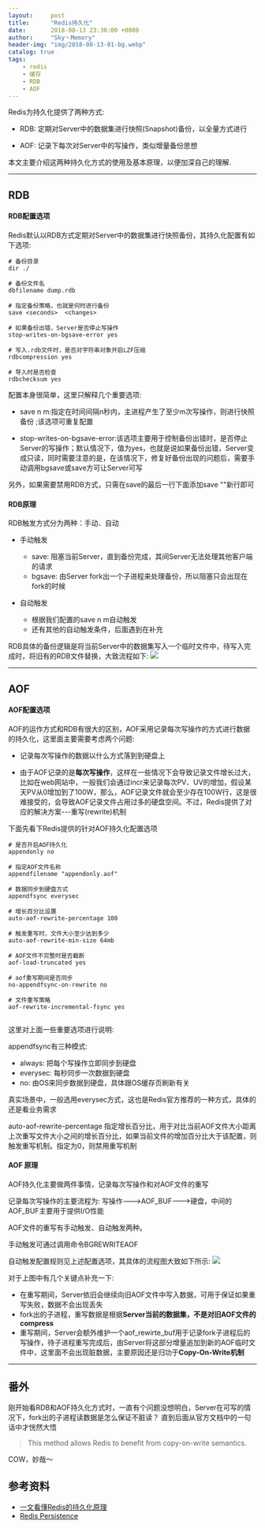 ```yaml
---
layout:     post
title:      "Redis持久化"
date:       2018-08-13 23:30:00 +0800
author:     "Sky丶Memory"
header-img: "img/2018-08-13-01-bg.webp"
catalog: true
tags:
    - redis
    - 缓存
    - RDB
    - AOF
---
```



Redis为持久化提供了两种方式:

- RDB: 定期对Server中的数据集进行快照(Snapshot)备份，以全量方式进行

- AOF: 记录下每次对Server中的写操作，类似增量备份思想

本文主要介绍这两种持久化方式的使用及基本原理，以便加深自己的理解.

---

## RDB

#### RDB配置选项

Redis默认以RDB方式定期对Server中的数据集进行快照备份，其持久化配置有如下选项:

``` text
# 备份目录
dir ./

# 备份文件名
dbfilename dump.rdb

# 指定备份策略，也就是何时进行备份
save <seconds>  <changes>

# 如果备份出错，Server是否停止写操作
stop-writes-on-bgsave-error yes

# 写入.rdb文件时，是否对字符串对象开启LZF压缩
rdbcompression yes

# 导入时是否检查
rdbchecksum yes
```

配置本身很简单，这里只解释几个重要选项:

- save n m:指定在时间间隔n秒内，主进程产生了至少m次写操作，则进行快照备份 ;该选项可重复配置

- stop-writes-on-bgsave-error:该选项主要用于控制备份出错时，是否停止Server的写操作；默认情况下，值为yes，也就是说如果备份出错，Server变成只读，同时需要注意的是，在该情况下，修复好备份出现的问题后，需要手动调用bgsave或save方可让Server可写

另外，如果需要禁用RDB方式，只需在save的最后一行下面添加save ""新行即可

#### RDB原理

RDB触发方式分为两种：手动、自动

- 手动触发
    - save: 阻塞当前Server，直到备份完成，其间Server无法处理其他客户端的请求
    - bgsave: 由Server fork出一个子进程来处理备份，所以阻塞只会出现在fork的时候

- 自动触发

    - 根据我们配置的save n m自动触发
    - 还有其他的自动触发条件，后面遇到在补充
    
RDB具体的备份逻辑是将当前Server中的数据集写入一个临时文件中，待写入完成时，将旧有的RDB文件替换，大致流程如下:
![](/img/2018-08-13-01-02.jpeg)

---

## AOF

#### AOF配置选项

AOF的运作方式和RDB有很大的区别，AOF采用记录每次写操作的方式进行数据的持久化，这里面主要需要考虑两个问题:

- 记录每次写操作的数据以什么方式落到到硬盘上

- 由于AOF记录的是**每次写操作**，这样在一些情况下会导致记录文件增长过大，比如在web网站中，一般我们会通过incr来记录每次PV、UV的增加，假设某天PV从0增加到了100W，那么，AOF记录文件就会至少存在100W行，这是很难接受的，会导致AOF记录文件占用过多的硬盘空间。不过，Redis提供了对应的解决方案---重写(rewrite)机制

下面先看下Redis提供的针对AOF持久化配置选项

``` text
# 是否开启AOF持久化
appendonly no

# 指定AOF文件名称
appendfilename "appendonly.aof"

# 数据同步到硬盘方式
appendfsync everysec

# 增长百分比设置
auto-aof-rewrite-percentage 100

# 触发重写时，文件大小至少达到多少
auto-aof-rewrite-min-size 64mb

# AOF文件不完整时是否截断
aof-load-truncated yes

# aof重写期间是否同步
no-appendfsync-on-rewrite no

# 文件重写策略
aof-rewrite-incremental-fsync yes


```

这里对上面一些重要选项进行说明:

appendfsync有三种模式:

- always: 把每个写操作立即同步到硬盘
- everysec: 每秒同步一次数据到硬盘
- no: 由OS来同步数据到硬盘，具体跟OS缓存页刷新有关
    
真实场景中，一般选用everysec方式，这也是Redis官方推荐的一种方式，具体的还是看业务需求


auto-aof-rewrite-percentage 指定增长百分比，用于对比当前AOF文件大小距离上次重写文件大小之间的增长百分比，如果当前文件的增加百分比大于该配置，则触发重写机制。指定为0，则禁用重写机制


#### AOF 原理

AOF持久化主要做两件事情，记录每次写操作和对AOF文件的重写

记录每次写操作的主要流程为: 写操作--->AOF_BUF--->硬盘，中间的AOF_BUF主要用于提供I/O性能

AOF文件的重写有手动触发、自动触发两种。

手动触发可通过调用命令BGREWRITEAOF

自动触发配置规则见上述配置选项，其具体的流程图大致如下所示:
![](/img/2018-08-13-01-01.jpeg)

对于上图中有几个关键点补充一下:

- 在重写期间，Server依旧会继续向旧AOF文件中写入数据，可用于保证如果重写失败，数据不会出现丢失
- fork出的子进程，重写数据是根据**Server当前的数据集，不是对旧AOF文件的compress**
- 重写期间，Server会额外维护一个aof_rewirte_buf用于记录fork子进程后的写操作，待子进程重写完成后，由Server将这部分增量追加到新的AOF临时文件中，这里面不会出现脏数据，主要原因还是归功于**Copy-On-Write机制**

---

## 番外

刚开始看RDB和AOF持久化方式时，一直有个问题没想明白，Server在可写的情况下，fork出的子进程读数据是怎么保证不脏读？
直到后面从官方文档中的一句话中才恍然大悟
> This method allows Redis to benefit from copy-on-write semantics.

COW，妙哉～


## 参考资料

 - [一文看懂Redis的持久化原理](https://juejin.im/post/5b70dfcf518825610f1f5c16)
 - [Redis Persistence](https://redis.io/topics/persistence)